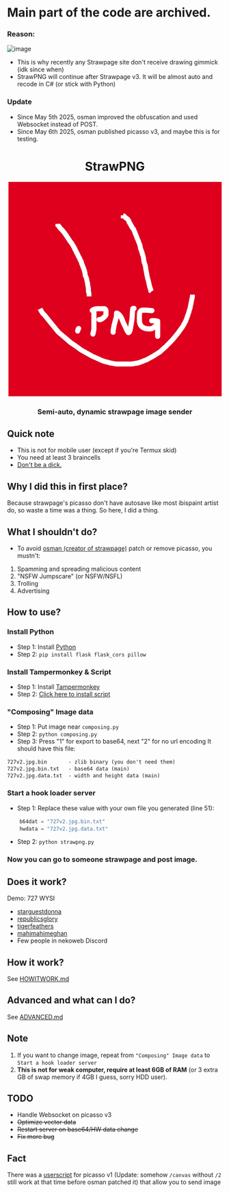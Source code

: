 # Main part of the code are archived.
### Reason:
![image](https://github.com/user-attachments/assets/1c5aef27-992c-41f4-9e22-344c1c731f92)

- This is why recently any Strawpage site don't receive drawing gimmick (idk since when)
- StrawPNG will continue after Strawpage v3. It will be almost auto and recode in C# (or stick with Python)

### Update
- Since May 5th 2025, osman improved the obfuscation and used Websocket instead of POST.
- Since May 6th 2025, osman published picasso v3, and maybe this is for testing.

<h1 align="center">
StrawPNG
</h1>

<p align="center">
  <img src="https://github.com/Bang1338/strawpng/raw/refs/heads/main/strawpng.png">
</p>

<h3 align="center">
Semi-auto, dynamic strawpage image sender
</h3>

## Quick note
* This is not for mobile user (except if you're Termux skid)
* You need at least 3 braincells
* [Don't be a dick.](https://meta.wikimedia.org/wiki/Don%27t_be_a_jerk)

## Why I did this in first place?
Because strawpage's picasso don't have autosave like most ibispaint artist do, so waste a time was a thing. So here, I did a thing.

## What I shouldn't do?
- To avoid [osman (creator of strawpage)](https://osman.straw.page) patch or remove picasso, you mustn't:
1. Spamming and spreading malicious content
2. "NSFW Jumpscare" (or NSFW/NSFL)
3. Trolling
4. Advertising

## How to use?
### Install Python
* Step 1: Install [Python](https://www.python.org/downloads/release/python-3119/)
* Step 2: `pip install flask flask_cors pillow`

### Install Tampermonkey & Script
* Step 1: Install [Tampermonkey](https://chromewebstore.google.com/detail/tampermonkey/dhdgffkkebhmkfjojejmpbldmpobfkfo)
* Step 2: [Click here to install script](https://github.com/Bang1338/strawpng/raw/refs/heads/main/strawpng-hookah.user.js)

### "Composing" Image data
* Step 1: Put image near `composing.py`
* Step 2: `python composing.py`
* Step 3: Press "1" for export to base64, next "2" for no url encoding
It should have this file:
```
727v2.jpg.bin       - zlib binary (you don't need them)
727v2.jpg.bin.txt   - base64 data (main)
727v2.jpg.data.txt  - width and height data (main)
```

### Start a hook loader server
* Step 1: Replace these value with your own file you generated (line 51):
```py
    b64dat = "727v2.jpg.bin.txt"
    hwdata = "727v2.jpg.data.txt"
```
* Step 2: `python strawpng.py`

### Now you can go to someone strawpage and post image.

## Does it work?
Demo: 727 WYSI

- [starguestdonna](https://x.com/starguestdonna/status/1844172291317563839)
- [republicsglory](https://x.com/republicsglory/status/1844175275111874867)
- [tigerfeathers](https://x.com/tigerfeathers/status/1844186919410041090)
- [mahimahimeghan](https://x.com/mahimahimeghan/status/1844965424330309645)
- Few people in nekoweb Discord

## How it work?
See [HOWITWORK.md](https://github.com/Bang1338/strawpng/blob/main/docs/HOWITWORK.md)

## Advanced and what can I do?
See [ADVANCED.md](https://github.com/Bang1338/strawpng/blob/main/docs/ADVANCED.md)

## Note
1. If you want to change image, repeat from `"Composing" Image data` to `Start a hook loader server`
2. **This is not for weak computer, __require at least 6GB of RAM__** (or 3 extra GB of swap memory if 4GB I guess, sorry HDD user).

## TODO
- Handle Websocket on picasso v3
- ~~Optimize vector data~~
- ~~Restart server on base64/HW data change~~
- ~~Fix more bug~~

## Fact
There was a [userscript](https://greasyfork.org/en/scripts/501886-strawpage-image-uploader/code) for picasso v1 (Update: somehow `/canvas` without `/2` still work at that time before osman patched it) that allow you to send image
